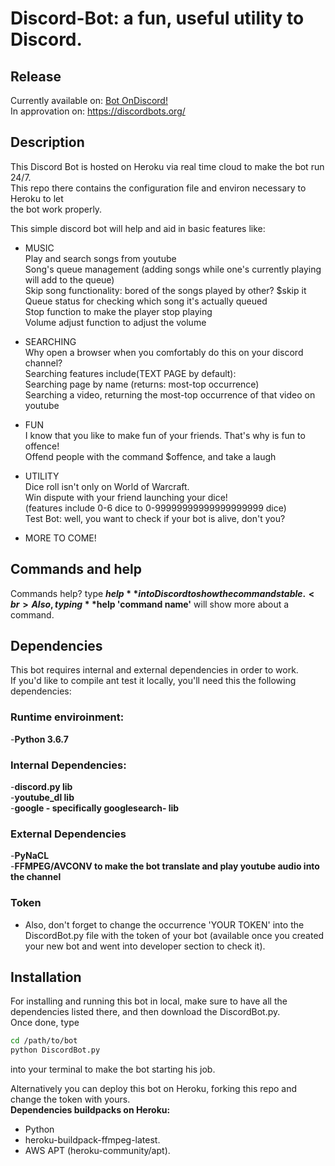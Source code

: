 # Discord-Bot: a fun, useful utility to Discord.

## Release

Currently available on: [Bot OnDiscord!](https://bots.ondiscord.xyz/bots/518750364363784207 "El boto!")<br>
In approvation on: https://discordbots.org/

## Description
This Discord Bot is hosted on Heroku via real time cloud to make the bot run 24/7.<br>
This repo there contains the configuration file and environ necessary to Heroku to let<br> 
the bot work properly.<br>

This simple discord bot will help and aid in basic features like:

 - MUSIC<br>
   Play and search songs from youtube<br>
   Song's queue management (adding songs while one's currently playing will add to the queue)<br>
   Skip song functionality: bored of the songs played by other? $skip it<br>
   Queue status for checking which song it's actually queued<br>
   Stop function to make the player stop playing<br>
   Volume adjust function to adjust the volume<br>

 - SEARCHING<br>
   Why open a browser when you comfortably do this on your discord channel?<br>
   Searching features include(TEXT PAGE by default):<br>
   Searching page by name (returns: most-top occurrence)<br>
   Searching a video, returning the most-top occurrence of that video on youtube<br>

 - FUN<br>
   I know that you like to make fun of your friends. That's why is fun to offence!<br>
   Offend people with the command $offence, and take a laugh<br>

 - UTILITY<br>
   Dice roll isn't only on World of Warcraft.<br>
   Win dispute with your friend launching your dice!<br>
   (features include 0-6 dice to 0-99999999999999999999 dice)<br>
   Test Bot: well, you want to check if your bot is alive, don't you?<br>
    
 - MORE TO COME!<br>

## Commands and help

Commands help? type **$help** into Discord to show the commands table.<br>
Also, typing **$help 'command name'** will show more about a command.

## Dependencies 

This bot requires internal and external dependencies in order to work.<br>
If you'd like to compile ant test it locally, you'll need this the following dependencies:

 ### Runtime enviroinment: 
 -**Python 3.6.7**

 ### Internal Dependencies:
 -**discord.py lib**<br>
 -**youtube_dl lib**<br>
 -**google - specifically googlesearch- lib**<br>
 
 ### External Dependencies
 -**PyNaCL**<br>
 -**FFMPEG/AVCONV to make the bot translate and play youtube audio into the channel**<br>
 
 ### Token
 - Also, don't forget to change the occurrence 'YOUR TOKEN' into the DiscordBot.py file with the token of your bot (available once you created your new bot and went into developer section to check it).
 
 ## Installation
 
 For installing and running this bot in local, make sure to have all the dependencies listed there, and then download
 the DiscordBot.py.<br>
 Once done, type 
 
 ```bash
 cd /path/to/bot
 python DiscordBot.py 
 ```
 into your terminal to make the bot starting his job.
 
 Alternatively you can deploy this bot on Heroku, forking this repo and change the token with yours.<br>
 **Dependencies buildpacks on Heroku:**
 - Python 
 - heroku-buildpack-ffmpeg-latest.
 - AWS APT (heroku-community/apt).
